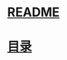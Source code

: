 
# [README](../README.md "回到 README")
# [目录](本书的组织结构.md "回到 目录")
















































